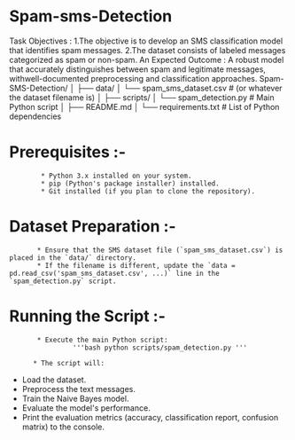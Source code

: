 # Spam-sms-Detection
Task Objectives :
        1.The objective is to develop an SMS classification model that identifies spam messages.
        2.The dataset consists of labeled messages categorized as spam or non-spam.
        An Expected Outcome : A robust model that accurately distinguishes between spam and legitimate messages, withwell-documented preprocessing and classification                                 approaches.
Spam-SMS-Detection/
│
├── data/
│   └── spam_sms_dataset.csv  # (or whatever the dataset filename is)
│
├── scripts/
│   └── spam_detection.py   # Main Python script
│
├── README.md
│
└── requirements.txt        # List of Python dependencies

# Prerequisites :-
            * Python 3.x installed on your system.
            * pip (Python's package installer) installed.
            * Git installed (if you plan to clone the repository).

# Dataset Preparation :-
           * Ensure that the SMS dataset file (`spam_sms_dataset.csv`) is placed in the `data/` directory.
           * If the filename is different, update the `data = pd.read_csv('spam_sms_dataset.csv', ...)` line in the `spam_detection.py` script.

# Running the Script :- 
           * Execute the main Python script:
                    '''bash python scripts/spam_detection.py '''

          * The script will:
  * Load the dataset.
  * Preprocess the text messages.
  * Train the Naive Bayes model.
  * Evaluate the model's performance.
  * Print the evaluation metrics (accuracy, classification report, confusion matrix) to the console.
